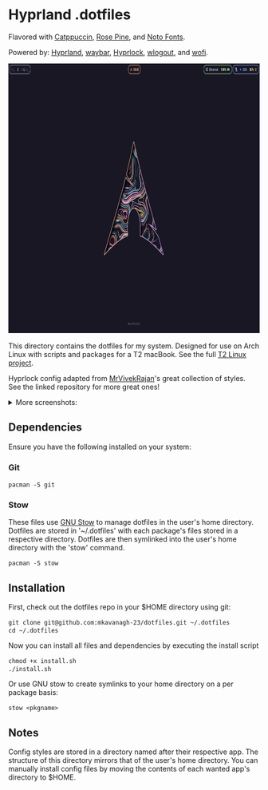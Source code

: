 # Hyprland .dotfiles

Flavored with [Catppuccin](https://github.com/catppuccin/catppuccin), [Rose Pine](https://github.com/rose-pine/rose-pine-theme), and [Noto Fonts](https://notofonts.github.io/).

Powered by: [Hyprland](https://github.com/hyprwm/Hyprland), [waybar](https://github.com/Alexays/Waybar), [Hyprlock](https://github.com/hyprwm/hyprlock), [wlogout](https://github.com/ArtsyMacaw/wlogout), and [wofi](https://hg.sr.ht/~scoopta/wofi).
<div align="center">
    <img src="https://raw.githubusercontent.com/mkavanagh-23/dotfiles/master/screenshots/screenshot%203.png" width="960" height="540" />
</div>

This directory contains the dotfiles for my system. 
Designed for use on Arch Linux with scripts and packages for a T2 macBook. See the full [T2 Linux project](https://wiki.t2linux.org/).

Hyprlock config adapted from [MrVivekRajan](https://github.com/MrVivekRajan/Hyprlock-Styles)'s great collection of styles. See the linked repository for more great ones!

<details>
  <summary>More screenshots:</summary>
    <div align="center">
        <img src="https://raw.githubusercontent.com/mkavanagh-23/dotfiles/master/screenshots/screenshot%201.png" width="960" height="540" />
        <img src="https://raw.githubusercontent.com/mkavanagh-23/dotfiles/master/screenshots/screenshot%204.png" width="960" height="540" />
        <img src="https://raw.githubusercontent.com/mkavanagh-23/dotfiles/master/screenshots/screenshot%202.png" width="960" height="540" />
        <img src="https://raw.githubusercontent.com/mkavanagh-23/dotfiles/master/screenshots/screenshot%205.png" width="960" height="540" />
        <img src="https://raw.githubusercontent.com/mkavanagh-23/dotfiles/master/screenshots/screenshot%207.png" width="960" height="540" />
    </div>
</details>

## Dependencies

Ensure you have the following installed on your system:

### Git

```
pacman -S git
```

### Stow

These files use [GNU Stow](https://www.gnu.org/software/stow/) to manage dotfiles in the user's home directory. Dotfiles are stored in '~/.dotfiles' with each package's files stored in a respective directory. Dotfiles are then symlinked into the user's home directory with the 'stow' command.

```
pacman -S stow
```

## Installation

First, check out the dotfiles repo in your $HOME directory using git:

```
git clone git@github.com:mkavanagh-23/dotfiles.git ~/.dotfiles
cd ~/.dotfiles
```

Now you can install all files and dependencies by executing the install script

```
chmod +x install.sh 
./install.sh 
```

Or use GNU stow to create symlinks to your home directory on a per package basis:

```
stow <pkgname>
```

## Notes

Config styles are stored in a directory named after their respective app.
The structure of this directory mirrors that of the user's home directory.
You can manually install config files by moving the contents of each wanted app's directory to $HOME.

